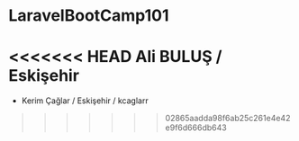 
# LaravelBootCamp101

<<<<<<< HEAD
Ali BULUŞ / Eskişehir
=======
- Kerim Çağlar / Eskişehir / kcaglarr
>>>>>>> 02865aadda98f6ab25c261e4e42e9f6d666db643
